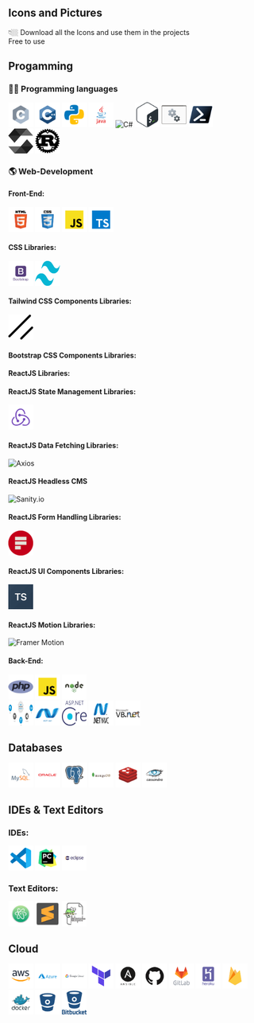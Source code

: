 ## Icons and Pictures
👇🏼 Download all the Icons and use them in the projects <br/>
Free to use

## Progamming


###  👨‍💻  Programming languages

<p align='left'>
<img src="https://github.com/MYasirMughal/Logos/blob/main/Programming-Languages/c.svg" alt="C language" height="50" width="50" />
<img src="https://github.com/MYasirMughal/Logos/blob/main/Programming-Languages/c++.svg" alt="C++ language" height="50" width="50" /> 
<img src="https://github.com/MYasirMughal/Logos/blob/main/Programming-Languages/python.svg" alt="python" height="50" width="50" /> 
<img src="https://github.com/MYasirMughal/Logos/blob/main/Programming-Languages/java.svg" alt="java" height="50" width="50" /> 
<img src="https://github.com/MYasirMughal/Logos/blob/main/Programming-Languages/c#.svg" alt="C#" height="50" width="50" /> 
<img src="https://github.com/MYasirMughal/Logos/blob/main/Programming-Languages/bash.svg" alt="Bash" height="50" width="50" /> 
<img src="https://github.com/MYasirMughal/Logos/blob/main/Programming-Languages/Batch.png" alt="Batch" height="50" width="50" /> 
<img src="https://github.com/MYasirMughal/Logos/blob/main/Programming-Languages/PowerShell.png" alt="PowerShell" height="50" width="50" /> 


<br>
<img src="https://github.com/MYasirMughal/Logos/blob/main/Programming-Languages/Solidity.png" alt="Solidity" height="50" width="50" /> 
<img src="https://github.com/MYasirMughal/Logos/blob/main/Programming-Languages/rust.svg" alt="Rust" height="50" width="50" /> 


</p>

### 🌎 Web-Development
#### Front-End:

<p align='left'>
<img src="https://github.com/MYasirMughal/Logos/blob/main/Others/html.svg" alt="HTML" height="50" width="50" />
<img src="https://github.com/MYasirMughal/Logos/blob/main/Others/css.svg" alt="CSS" height="50" width="50" />
<img src="https://github.com/MYasirMughal/Logos/blob/main/Programming-Languages/javascript.svg" alt="JS" height="50" width="50" /> 
<img src="https://github.com/MYasirMughal/Logos/blob/main/Programming-Languages/typescript.svg" alt="TypeScript" height="50" width="50" /> 
</p>

#### CSS Libraries:


<p align='left'>
<img src="https://github.com/MYasirMughal/Logos/blob/main/Frameworks/FrontEnd-Frameworks/Bootstrap.png" alt="BootstrapCSS" height="50" width="50" />
<img src="https://github.com/MYasirMughal/Logos/blob/main/Frameworks/FrontEnd-Frameworks/TailwindCSS.png" alt="TailwindCSS" height="50" width="50" />
</p>

#### Tailwind CSS Components Libraries:

<p align='left'>
<img src="https://github.com/MYasirMughal/Logos/blob/main/Frameworks/FrontEnd-Frameworks/Tailwind-Components-Libraries/Shadcn.png" alt="Shadcn" height="50" width="50" />
</p>

#### Bootstrap CSS Components Libraries:

#### ReactJS Libraries:
#### ReactJS State Management Libraries:

<p align='left'>
<img src="https://github.com/MYasirMughal/Logos/blob/main/Frameworks/FrontEnd-Frameworks/Redux.svg" alt="Redux" height="50" width="50" />



</p>

#### ReactJS Data Fetching Libraries:
<p align='left'>
<img src="https://github.com/MYasirMughal/Logos/blob/main/Frameworks/FrontEnd-Frameworks/Data-Fetching-Libraries/Axios.png" alt="Axios" height="50" width="50" />


</p>

#### ReactJS Headless CMS

<p align='left'>
<img src="https://github.com/MYasirMughal/Logos/blob/main/Frameworks/FrontEnd-Frameworks/Headless-CMS/Sanity.io.png" alt="Sanity.io" height="50" width="50" />
</p>


#### ReactJS Form Handling Libraries:

<p align='left'>
<img src="https://github.com/MYasirMughal/Logos/blob/main/Frameworks/FrontEnd-Frameworks/Form-Handling-Libraries/Formspree.png" alt="Formspree" height="50" width="50" />
</p>


#### ReactJS UI Components Libraries:


<p align='left'>
<img src="https://github.com/MYasirMughal/Logos/blob/main/Frameworks/FrontEnd-Frameworks/UI-Components-Libraries/RTE.png" alt="React-Typewriter-Effect" height="50" width="50" />
</p>

#### ReactJS Motion Libraries:

<p align='left'>
<img src="https://github.com/MYasirMughal/Logos/blob/main/Frameworks/FrontEnd-Frameworks/Motion-Libraries/Framer-Motion.png" alt="Framer Motion" height="50" width="50" />
</p>

#### Back-End:

<p align='left'>
<img src="https://github.com/MYasirMughal/Logos/blob/main/Programming-Languages/php.png" alt="php" height="50" width="50" />
<img src="https://github.com/MYasirMughal/Logos/blob/main/Programming-Languages/javascript.svg" alt="JS" height="50" width="50" /> 
<img src="https://github.com/MYasirMughal/Logos/blob/main/Frameworks/BackEnd-Frameworks/NodeJS.svg" alt="NodeJS" height="50" width="50" />

<br>
<img src="https://github.com/MYasirMughal/Logos/blob/main/Frameworks/BackEnd-Frameworks/ASP.Net Web Application Development.png" alt="ASP.Net Web Development" height="50" width="50" />
<img src="https://github.com/MYasirMughal/Logos/blob/main/Frameworks/BackEnd-Frameworks/Asp.net.png" alt="ASP.Net" height="50" width="50" />
<img src="https://github.com/MYasirMughal/Logos/blob/main/Frameworks/BackEnd-Frameworks/ASP.Net Core.png" alt="ASP.Net Core" height="50" width="50" />
<img src="https://github.com/MYasirMughal/Logos/blob/main/Frameworks/BackEnd-Frameworks/ASP.Net MVC.png" alt="ASP.Net MVC" height="50" width="50" />
<img src="https://github.com/MYasirMughal/Logos/blob/main/Frameworks/BackEnd-Frameworks/VB.Net.png" alt="VB.Net" height="50" width="50" />

</p>

## Databases


<p align='left'>
<img src="https://github.com/MYasirMughal/Logos/blob/main/Databases/mysql.svg" height="50" width="50" />
<img src="https://github.com/MYasirMughal/Logos/blob/main/Databases/oracle.svg" height="50" width="50" />
<img src="https://github.com/MYasirMughal/Logos/blob/main/Databases/postgresql.svg" height="50" width="50" />
<img src="https://github.com/MYasirMughal/Logos/blob/main/Databases/mongodb.svg" height="50" width="50" />
<img src="https://github.com/MYasirMughal/Logos/blob/main/Databases/redis.svg" height="50" width="50" />
<img src="https://github.com/MYasirMughal/Logos/blob/main/Databases/cassandra.svg" height="50" width="50" />
</p>



## IDEs & Text Editors


### IDEs:
<p align='left'>
<img src="https://github.com/MYasirMughal/Logos/blob/main/Text-Editors/vscode.svg" height="50" width="50" /> 
<img src="https://github.com/MYasirMughal/Logos/blob/main/IDEs/pycharm.svg" alt="python" height="50" width="50" /> 
<img src="https://github.com/MYasirMughal/Logos/blob/main/IDEs/eclipse.svg" alt="java" height="50" width="50" /> 
</p>

### Text Editors:

<p align='left'>
<img src="https://github.com/MYasirMughal/Logos/blob/main/Text-Editors/atom.svg" height="50" width="50" /> 
<img src="https://github.com/MYasirMughal/Logos/blob/main/Text-Editors/sublime.svg" height="50" width="50" /> 
<img src="https://github.com/MYasirMughal/Logos/blob/main/Text-Editors/notepad++.png" height="50" width="50" /> 
</p>

## Cloud


<p align='left'>
<img src="https://github.com/MYasirMughal/Logos/blob/main/Cloud/amazon.svg" height="50" width="50" /> 
<img src="https://github.com/MYasirMughal/Logos/blob/main/Cloud/azure.svg" height="50" width="50" /> 
<img src="https://github.com/MYasirMughal/Logos/blob/main/Cloud/gcloud.svg" height="50" width="50" /> 
<img src="https://github.com/MYasirMughal/Logos/blob/main/Cloud/terraform.png" height="50" width="50" /> 
<img src="https://github.com/MYasirMughal/Logos/blob/main/Cloud/ansible.svg" height="50" width="50" /> 
<img src="https://github.com/MYasirMughal/Logos/blob/main/Cloud/github.svg" height="50" width="50" /> 
<img src="https://github.com/MYasirMughal/Logos/blob/main/Cloud/gitlab.svg" height="50" width="50" /> 
<img src="https://github.com/MYasirMughal/Logos/blob/main/Cloud/heroku.svg" height="50" width="50" /> 
<img src="https://github.com/MYasirMughal/Logos/blob/main/Cloud/firebase.svg" height="50" width="50" /> 
<img src="https://github.com/MYasirMughal/Logos/blob/main/Cloud/docker.svg" height="50" width="50" /> 
<img src="https://github.com/MYasirMughal/Logos/blob/main/Cloud/bitbucket.svg" height="50" width="50" /> 
<img src="https://github.com/MYasirMughal/Logos/blob/main/Cloud/bitbucketV2.svg" height="50" width="50" /> 
</p>